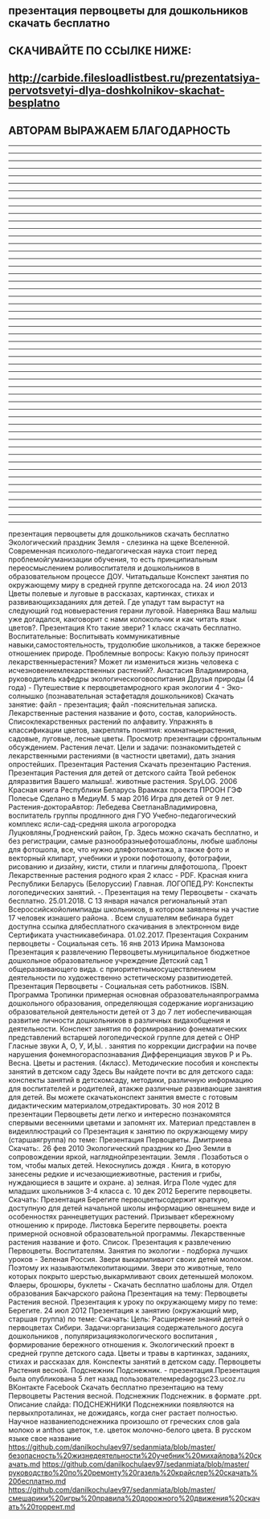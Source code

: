 презентация первоцветы для дошкольников скачать бесплатно
--------------------------------------------------
СКАЧИВАЙТЕ ПО ССЫЛКЕ НИЖЕ:
--------------------------------------------------
http://carbide.filesloadlistbest.ru/prezentatsiya-pervotsvetyi-dlya-doshkolnikov-skachat-besplatno
--------------------------------------------------
АВТОРАМ ВЫРАЖАЕМ БЛАГОДАРНОСТЬ
--------------------------------------------------
--------------------------------------------------
--------------------------------------------------
--------------------------------------------------
--------------------------------------------------
--------------------------------------------------
--------------------------------------------------
--------------------------------------------------
--------------------------------------------------
--------------------------------------------------
--------------------------------------------------
--------------------------------------------------
--------------------------------------------------
--------------------------------------------------
--------------------------------------------------
--------------------------------------------------
--------------------------------------------------
--------------------------------------------------
--------------------------------------------------
--------------------------------------------------
--------------------------------------------------
--------------------------------------------------
--------------------------------------------------
--------------------------------------------------
--------------------------------------------------
--------------------------------------------------
--------------------------------------------------
--------------------------------------------------
--------------------------------------------------
--------------------------------------------------
--------------------------------------------------
--------------------------------------------------
--------------------------------------------------
--------------------------------------------------
--------------------------------------------------
--------------------------------------------------
--------------------------------------------------
--------------------------------------------------
--------------------------------------------------
--------------------------------------------------
--------------------------------------------------
--------------------------------------------------
--------------------------------------------------
--------------------------------------------------
--------------------------------------------------
--------------------------------------------------
--------------------------------------------------
--------------------------------------------------
--------------------------------------------------
--------------------------------------------------
--------------------------------------------------
--------------------------------------------------
презентация первоцветы для дошкольников скачать бесплатно Экологический праздник Земля - слезинка на щеке Вселенной. Современная психолого-педагогическая наука стоит перед проблемойгуманизации обучения, то есть принципиальным переосмыслением роливоспитателя и дошкольников в образовательном процессе ДОУ. Читатьдальше Конспект занятия по окружающему миру в средней группе детскогосада на. 24 июл 2013  Цветы полевые и луговые в рассказах, картинках, стихах и развивающихзаданиях для детей.  Где упадут  там вырастут на следующий год новыерастения герани луговой.  Наверняка Ваш малыш уже догадался, какговорит с нами колокольчик и как читать язык цветов?. Презентация Кто такие звери? 1 класс скачать бесплатно. Воспитательные: Воспитывать коммуникативные навыки,самостоятельность, трудолюбие школьников, а также бережное отношениек природе. Проблемные вопросы: Какую пользу приносят лекарственныерастения? Может ли измениться жизнь человека с исчезновениемлекарственных растений?. Анастасия Владимировна, руководитель кафедры экологическоговоспитания Друзья природы (4 года) - Путешествие к первоцветамродного края  экологии 4 - Эко-солнышко (познавательная эстафетадля дошкольников) Скачать занятие: файл - презентация; файл -пояснительная записка. Лекарственные растения название и фото, состав, калорийность. Списоклекарственных растений по алфавиту. Упражнять в классификации цветов, закреплять понятия: комнатныерастения, садовые, луговые, лесные цветы.  Просмотр презентации сфронтальным обсуждением. Растения лечат. Цели и задачи: познакомитьдетей с лекарственными растениями (в частности цветами), дать знания опростейших. Презентация Растения  Скачать презентацию Растения. Презентация Растения для детей от детского сайта Твой ребенок дляразвития Вашего малыша!. животные растения. SpyLOG.  2006 Красная книга Республики Беларусь Врамках проекта ПРООН ГЭФ Полесье Сделано в МедиуМ. 5 мар 2016  Игра для детей от 9 лет. Растения-доктораАвтор: Лебедева СветланаВладимировна, воспитатель группы продлнного дня ГУО Учебно-педагогический комплекс ясли-сад-средняя школа агрогородка Луцковляны,Гродненский район, Гр.
Здесь можно скачать бесплатно, и без регистрации, самые разнообразныефотошаблоны, любые шаблоны для фотошопа, все, что нужно дляфотомонтажа, а также фото и векторный клипарт, учебники и уроки пофотошопу, фотографии, рисованию и дизайну, кисти, стили и плагины дляфотошопа,. Проект Лекарственные растения родного края 2 класс - PDF. Красная книга Республики Беларусь (Белоруссии)  Главная. ЛОГОПЕД.РУ: Конспекты логопедических занятий. -. Презентация на тему Первоцветы - скачать бесплатно. 25.01.2018. С 13 января начался региональный этап Всероссийскойолимпиады школьников, в котором заявлены на участие 17 человек изнашего района. . Всем слушателям вебинара будет доступна ссылка длябесплатного скачивания в электронном виде Сертификата участникавебинара. 01.02.2017. Презентация Сохраним первоцветы - Социальная сеть. 16 янв 2013  Ирина Мамзонова Презентация к развлечению Первоцветы.муниципальное бюджетное дошкольное образовательное учреждение Детский сад  1 общеразвивающего вида. с приоритетнымосуществлением деятельности по художественно  эстетическому развитиюдетей. Презентация Первоцветы - Социальная сеть работников. ISBN. Программа Тропинки  примерная основная образовательнаяпрограмма дошкольного образования, определяющая содержание иорганизацию образовательной деятельности детей от 3 до 7 лет иобеспечивающая развитие личности дошкольников в различных видахобщения и деятельности. Конспект занятия по формированию фонематических представлений встаршей логопедической группе для детей с ОНР Гласные звуки А, О, У, И,Ы. . занятия по коррекции дисграфии на почве нарушения фонемногораспознавания Дифференциация звуков Р и Рь. Весна. Цветы и растения. (4класс). Методические пособия и конспекты занятий в детском саду
Здесь Вы найдете почти вс для детского сада: конспекты занятий в детскомсаду, методики, различную информацию для воспитателей и родителей, атакже различные развивающие занятия для детей. Вы можете скачатьконспект занятия вместе с готовым дидактическим материалом,отредактировать. 30 ноя 2012  В презентации Первоцветы дети легко и интересно познакомятся спервыми весенними цветами и запомнят их. Материал представлен в видеиллюстраций со  Презентация к занятию по окружающему миру (старшаягруппа) по теме: Презентация Первоцветы. Дмитриева  Скачать:. 26 фев 2010  Экологический праздник ко Дню Земли в сопровождении яркой, нагляднойпрезентации. Земля . Позаботься о том, чтобы малых детей. Некоснулись дождя . Книга, в которую занесены редкие и исчезающиеживотные, растения и грибы, нуждающиеся в защите и охране. а) зелная. Игра Поле чудес для младших школьников 3-4 класса с. 10 дек 2012  Берегите первоцветы.  Скачать:  Презентация Берегите первоцветысодержит краткую, доступную для детей начальной школы информацию овнешнем виде и особенностях раннецветущих растений. Призывает кбережному отношению к природе. Листовка Берегите первоцветы. роекта примерной основной образовательной программы. Лекарственные растения название и фото. Список. Презентация к развлечению Первоцветы. Воспитателям. Занятия по экологии - подборка лучших уроков - Зеленая Россия. Звери выкармливают своих детей молоком. Поэтому их называютмлекопитающими. Звери  это животные, тело которых покрыто шерстью,выкармливают своих детенышей молоком. Флаеры, брошюры, буклеты - Скачать бесплатно шаблоны для. Отдел образования Бакчарского района
Презентация на тему: Первоцветы Растения весной. Презентация к уроку по окружающему миру по теме: Берегите. 24 июл 2012  Презентация к занятию (окружающий мир, старшая группа) по теме: Скачать:  Цель: Расширение знаний детей о первоцветах Сибири. Задачи:организация содержательного досуга дошкольников , популяризацияэкологического воспитания , формирование бережного отношения к. Экологический проект в средней группе детского сада. Цветы и травы в картинках, заданиях, стихах и рассказах для. Конспекты занятий в детском саду. Первоцветы Растения весной. Подснежник Подснежник. - презентация.Презентация была опубликована 5 лет назад пользователемpedagogsc23.ucoz.ru  ВКонтакте  Facebook  Скачать бесплатно презентацию на тему Первоцветы Растения весной. Подснежник Подснежник. в формате .ppt. Описание слайда: ПОДСНЕЖНИКИ Подснежники появляются на первыхпроталинах, не дожидаясь, когда снег растает полностью. Научное названиеподснежника произошло от греческих слов gala  молоко и anthos цветок, т.е. цветок молочно-белого цвета. В русском языке свое название
https://github.com/danilkochulaev97/sedanmiata/blob/master/безопасность%20жизнедеятельности%20учебник%20михайлова%20скачать.md
https://github.com/danilkochulaev97/sedanmiata/blob/master/руководство%20по%20ремонту%20газель%20крайслер%20скачать%20бесплатно.md
https://github.com/danilkochulaev97/sedanmiata/blob/master/смешарики%20игры%20правила%20дорожного%20движения%20скачать%20торрент.md
